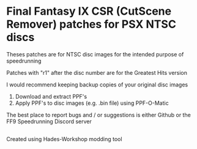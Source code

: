 # Final Fantasy IX CSR (CutScene Remover) patches for PSX NTSC discs
Theses patches are for NTSC disc images for the intended purpose of speedrunning

Patches with "r1" after the disc number are for the Greatest Hits version

I would recommend keeping backup copies of your original disc images

1. Download and extract PPF's
2. Apply PPF's to disc images (e.g. .bin file) using PPF-O-Matic

The best place to report bugs and / or suggestions is either Github or the FF9 Speedrunning Discord server
##
Created using Hades-Workshop modding tool
